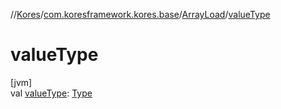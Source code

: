 //[Kores](../../../index.md)/[com.koresframework.kores.base](../index.md)/[ArrayLoad](index.md)/[valueType](value-type.md)

# valueType

[jvm]\
val [valueType](value-type.md): [Type](https://docs.oracle.com/javase/8/docs/api/java/lang/reflect/Type.html)
